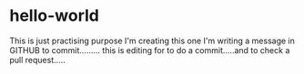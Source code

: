 # hello-world
This is just practising purpose I'm creating this one
I'm writing  a message in GITHUB to commit.........
this is editing for to do a commit.....and to check a pull request.....
